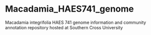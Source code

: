 # Macadamia_HAES741_genome
Macadamia integrifolia HAES 741 genome information and community annotation repository hosted at Southern Cross University

